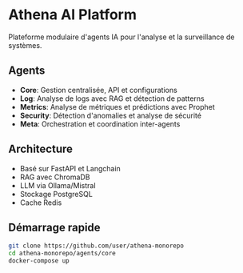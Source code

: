 # Athena AI Platform

Plateforme modulaire d'agents IA pour l'analyse et la surveillance de systèmes.

## Agents

- **Core**: Gestion centralisée, API et configurations
- **Log**: Analyse de logs avec RAG et détection de patterns
- **Metrics**: Analyse de métriques et prédictions avec Prophet
- **Security**: Détection d'anomalies et analyse de sécurité
- **Meta**: Orchestration et coordination inter-agents

## Architecture
- Basé sur FastAPI et Langchain
- RAG avec ChromaDB
- LLM via Ollama/Mistral
- Stockage PostgreSQL
- Cache Redis

## Démarrage rapide
```bash
git clone https://github.com/user/athena-monorepo
cd athena-monorepo/agents/core
docker-compose up
